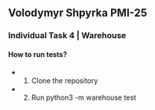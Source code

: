 ## Volodymyr Shpyrka PMI-25
### Individual Task 4 | Warehouse

#### How to run tests?
+ 1. Clone the repository
+ 2. Run python3 -m warehouse test
